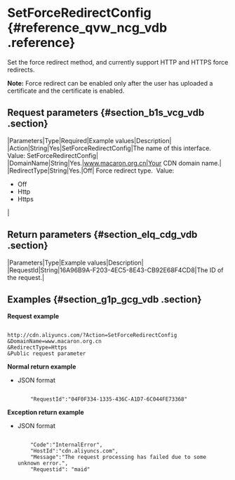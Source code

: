 # SetForceRedirectConfig {#reference_qvw_ncg_vdb .reference}

Set the force redirect method, and currently support HTTP and HTTPS force redirects.

**Note:** Force redirect can be enabled only after the user has uploaded a certificate and the certificate is enabled.

## Request parameters {#section_b1s_vcg_vdb .section}

|Parameters|Type|Required|Example values|Description|
|Action|String|Yes|SetForceRedirectConfig|The name of this interface.  Value: SetForceRedirectConfig|
|DomainName|String|Yes.|www.macaron.org.cn|Your CDN domain name.|
|RedirectType|String|Yes.|Off| Force redirect type.  Value:

 -   Off
-   Http
-   Https

 |

## Return parameters {#section_elq_cdg_vdb .section}

|Parameters|Type|Example values|Description|
|RequestId|String|16A96B9A-F203-4EC5-8E43-CB92E68F4CD8|The ID of the request.|

## Examples {#section_g1p_gcg_vdb .section}

**Request example**

```

http://cdn.aliyuncs.com/?Action=SetForceRedirectConfig
&DomainName=www.macaron.org.cn
&RedirectType=Https
&Public request parameter
```

**Normal return example**

-   JSON format

    ```
    
        "RequestId":"04F0F334-1335-436C-A1D7-6C044FE73368"
    
    ```


**Exception return example**

-   JSON format

    ```
    
        "Code":"InternalError",
        "HostId":"cdn.aliyuncs.com",
        "Message":"The request processing has failed due to some unknown error.",
        "Requestid": "maid"
    
    ```


